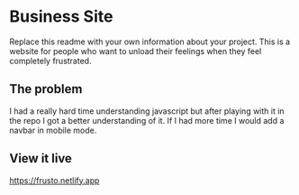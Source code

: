 # Business Site

Replace this readme with your own information about your project. 
This is a website for people who want to unload their feelings when they feel completely frustrated.

## The problem

I had a really hard time understanding javascript but after playing with it in the repo I got a better understanding of it. 
If I had more time I would add a navbar in mobile mode.

## View it live
https://frusto.netlify.app
